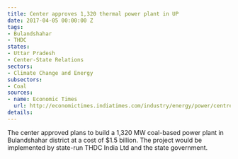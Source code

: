 ```yaml
---
title: Center approves 1,320 thermal power plant in UP
date: 2017-04-05 00:00:00 Z
tags:
- Bulandshahar
- THDC
states:
- Uttar Pradesh
- Center-State Relations
sectors:
- Climate Change and Energy
subsectors:
- Coal
sources:
- name: Economic Times
  url: http://economictimes.indiatimes.com/industry/energy/power/centres-green-nod-to-rs-9747-crore-khurja-power-project-in-uttar-pradesh/articleshow/57971654.cms
details: 
---
```


The center approved plans to build a 1,320 MW coal-based power plant in Bulandshahar district at a cost of $1.5 billion. The project would be implemented by state-run THDC India Ltd and the state government.
